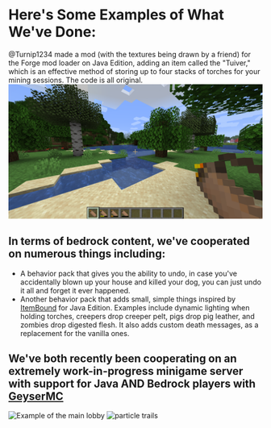# Here's Some Examples of What We've Done:

@Turnip1234 made a mod (with the textures being drawn by a friend) for the Forge mod loader on Java Edition, adding an item called the "Tuiver," which is an effective method of storing up to four stacks of torches for your mining sessions. The code is all original.
![Example of @Turnip123's Java Edition mod CommunalRewards](https://github.com/JonahKC/minecraft-showcase/blob/da171ab99a4c09a39d251be2727a823908a0dc15/tuiver.png)

## In terms of bedrock content, we've cooperated on numerous things including:
- A behavior pack that gives you the ability to undo, in case you've accidentally blown up your house and killed your dog, you can just undo it all and forget it ever happened.
- Another behavior pack that adds small, simple things inspired by [ItemBound](https://www.curseforge.com/minecraft/texture-packs/itembound-16x) for Java Edition. Examples include dynamic lighting when holding torches, creepers drop creeper pelt, pigs drop pig leather, and zombies drop digested flesh. It also adds custom death messages, as a replacement for the vanilla ones.

## We've both recently been cooperating on an extremely work-in-progress minigame server with support for Java AND Bedrock players with [GeyserMC](https://geysermc.org/)
![Example of the main lobby](https://github.com/JonahKC/minecraft-showcase/blob/7b9aab14bebf9589f536e01a1521cfe0e46b506d/2021-04-11_21.56.58.png)
![particle trails](https://github.com/JonahKC/minecraft-showcase/blob/7b9aab14bebf9589f536e01a1521cfe0e46b506d/2021-04-11_21.58.41.png)
